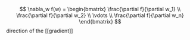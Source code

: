 $$
\nabla_w f(w) = \begin{bmatrix}
\frac{\partial f}{\partial w_1} \\
\frac{\partial f}{\partial w_2} \\
\vdots \\
\frac{\partial f}{\partial w_n}
\end{bmatrix}
$$
direction of the [[gradient]]
